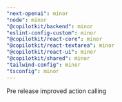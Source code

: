 ```yaml
---
"next-openai": minor
"node": minor
"@copilotkit/backend": minor
"eslint-config-custom": minor
"@copilotkit/react-core": minor
"@copilotkit/react-textarea": minor
"@copilotkit/react-ui": minor
"@copilotkit/shared": minor
"tailwind-config": minor
"tsconfig": minor
---
```


Pre release improved action calling

